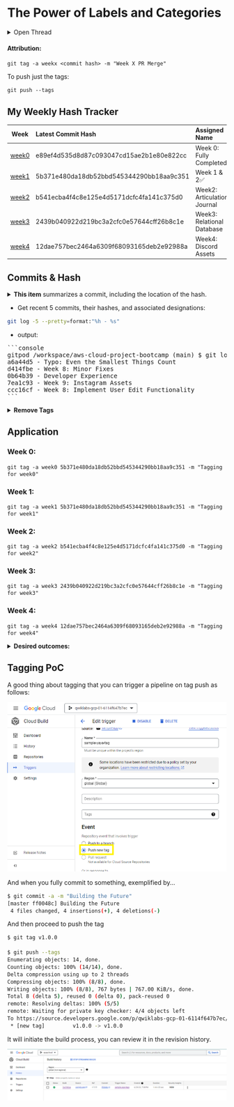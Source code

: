# The Power of Labels and Categories

<details>
<summary>Open Thread</summary>


This initially started as a thread by [Jason](https://twitter.com/LinuxTekCanada/), and he quickly figured out how to do it :D !

<img src="../assets/week4/Discord/Acknowledged/threadwjason.png">

**Here it is**, so all of us reap the benefits:

</details>


#### **Attribution:**
```
git tag -a weekx <commit hash> -m "Week X PR Merge"
```

To push just the tags:

```
git push --tags
```

## My Weekly Hash Tracker

| Week | Latest Commit Hash | Assigned Name |
|:------:|:--------------------|:----------|
| [week0](#week-0) | e89ef4d535d8d87c093047cd15ae2b1e80e822cc | Week 0: Fully Completed |
| [week1](#week-1) | 5b371e480da18db52bbd545344290bb18aa9c351 | Week 1 & 2✅ |
| [week2](#week-2) | b541ecba4f4c8e125e4d5171dcfc4fa141c375d0 | Week2: Articulation Journal |
| [week3](#week-3) | 2439b040922d219bc3a2cfc0e57644cff26b8c1e | Week3: Relational Database |
| [week4](#week-4) | 12dae757bec2464a6309f68093165deb2e92988a | Week4: Discord Assets |


## Commits & Hash

<details>
<summary><b>This item</b> summarizes a commit, including the location of the hash.</summary>


<img src="../assets/week4/Discord/Acknowledged/explain-tags-and-hash.png">
</details>

- Get recent 5 commits, their hashes, and associated designations:

```sh
git log -5 --pretty=format:"%h - %s"
```

- output:

<pre>
```console
gitpod /workspace/aws-cloud-project-bootcamp (main) $ git log -5 --pretty=format:"%h - %s"
a6a44d5 - Typo: Even the Smallest Things Count
d414fbe - Week 8: Minor Fixes
0b64b39 - Developer Experience
7ea1c93 - Week 9: Instagram Assets
ccc16cf - Week 8: Implement User Edit Functionality
```
</pre>


<details>
<summary><b>Remove Tags</b> </summary>
<br>

**Check Available tags**
```
git tag
```

- returning

```sh
gitpod /workspace/aws-cloud-project-bootcamp (main) $ git tag
week0
week1
week2
week3
week4
week5
week6
week6-7
```

I want to have week6 and 7 seperate so?

**Remove week6-7**

```sh
git tag -d <tag-name>
```
- Returning

```
Deleted tag 'week6-7' (was 02579ac)
```

**Push removal from GitHub**

```
git push --delete origin <tagname>
```
- Returning
```
To https://github.com/yaya2devops/aws-cloud-project-bootcamp.git
 - [deleted]         week6-7
```

**List Tags again:**
```
gitpod /workspace/aws-cloud-project-bootcamp (main) $ git tag
week0
week1
week2
week3
week4
week5
week6
```



Ps: you can delete it directly from [github/username/repo-name/tags](https://github.com/yaya2devops/aws-cloud-project-bootcamp/tags)


</details>

## Application

### Week 0:
```
git tag -a week0 5b371e480da18db52bbd545344290bb18aa9c351 -m "Tagging for week0"
```

### Week 1:
```
git tag -a week1 5b371e480da18db52bbd545344290bb18aa9c351 -m "Tagging for week1"
```

### Week 2:
```
git tag -a week2 b541ecba4f4c8e125e4d5171dcfc4fa141c375d0 -m "Tagging for week2"
```


### Week 3:
```
git tag -a week3 2439b040922d219bc3a2cfc0e57644cff26b8c1e -m "Tagging for week3"
```


### Week 4:
```
git tag -a week4 12dae757bec2464a6309f68093165deb2e92988a -m "Tagging for week4"
```

<details>
<summary><b>Desired outcomes:</b></summary>


<img src="../assets/week4/Discord/Acknowledged/my-tags.png">

> [Developer Reference](https://github.com/yaya2devops/aws-cloud-project-bootcamp/tags)

</details>


## Tagging PoC

A good thing about tagging that you can trigger a pipeline on tag push as follows:

![Trigger on Tags GCP](../assets/week9/cicd-ongcp/trigger-on-tags.png)


And when you fully commit to something, exemplified by...
```sh
$ git commit -a -m "Building the Future"
[master ff0048c] Building the Future
 4 files changed, 4 insertions(+), 4 deletions(-)
```

And then proceed to push the tag

```sh
$ git tag v1.0.0

$ git push --tags
Enumerating objects: 14, done.
Counting objects: 100% (14/14), done.
Delta compression using up to 2 threads
Compressing objects: 100% (8/8), done.
Writing objects: 100% (8/8), 767 bytes | 767.00 KiB/s, done.
Total 8 (delta 5), reused 0 (delta 0), pack-reused 0
remote: Resolving deltas: 100% (5/5)
remote: Waiting for private key checker: 4/4 objects left
To https://source.developers.google.com/p/qwiklabs-gcp-01-6114f647b7ec/r/sample-yaya-app
 * [new tag]         v1.0.0 -> v1.0.0
```


It will initiate the build process, you can review it in the revision history.



![Build History](../assets/week9/cicd-ongcp/build-triggered.png)
